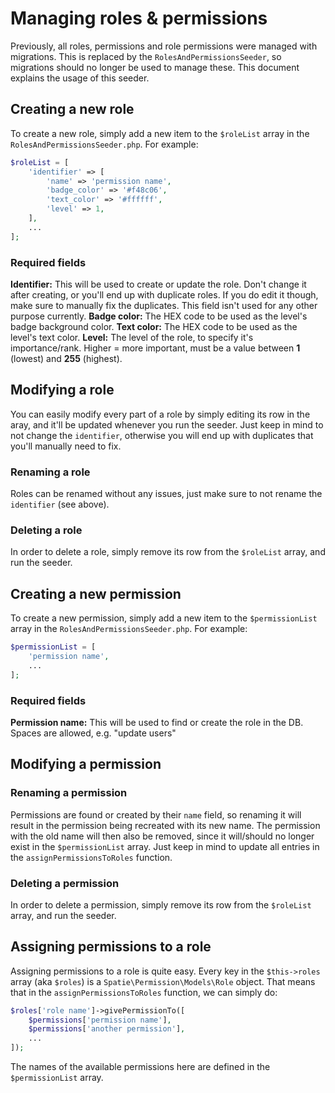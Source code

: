 # Managing roles & permissions
Previously, all roles, permissions and role permissions were managed with migrations. This is replaced by the `RolesAndPermissionsSeeder`, so migrations should no longer be used to manage these.
This document explains the usage of this seeder.

## Creating a new role
To create a new role, simply add a new item to the `$roleList` array in the `RolesAndPermissionsSeeder.php`. For example:
```php
$roleList = [
    'identifier' => [
        'name' => 'permission name',
        'badge_color' => '#f48c06',
        'text_color' => '#ffffff',
        'level' => 1,
    ],
    ...
];
```

### Required fields
**Identifier:** This will be used to create or update the role. Don't change it after creating, or you'll end up with duplicate roles. If you do edit it though, make sure to manually fix the duplicates. This field isn't used for any other purpose currently.
**Badge color:** The HEX code to be used as the level's badge background color.
**Text color:** The HEX code to be used as the level's text color.
**Level:** The level of the role, to specify it's importance/rank. Higher = more important, must be a value between **1** (lowest) and **255** (highest).

## Modifying a role
You can easily modify every part of a role by simply editing its row in the aray, and it'll be updated whenever you run the seeder. Just keep in mind to not change the `identifier`, otherwise you will end up with duplicates that you'll manually need to fix.

### Renaming a role
Roles can be renamed without any issues, just make sure to not rename the `identifier` (see above).

### Deleting a role
In order to delete a role, simply remove its row from the `$roleList` array, and run the seeder.

## Creating a new permission
To create a new permission, simply add a new item to the `$permissionList` array in the `RolesAndPermissionsSeeder.php`. For example:
```php
$permissionList = [
    'permission name',
    ...
];
```

### Required fields
**Permission name:** This will be used to find or create the role in the DB. Spaces are allowed, e.g. "update users"

## Modifying a permission
### Renaming a permission
Permissions are found or created by their `name` field, so renaming it will result in the permission being recreated with its new name. The permission with the old name will then also be removed, since it will/should no longer exist in the `$permissionList` array. Just keep in mind to update all entries in the `assignPermissionsToRoles` function.

### Deleting a permission
In order to delete a permission, simply remove its row from the `$roleList` array, and run the seeder.

## Assigning permissions to a role
Assigning permissions to a role is quite easy. Every key in the `$this->roles` array (aka `$roles`) is a `Spatie\Permission\Models\Role` object. That means that in the `assignPermissionsToRoles` function, we can simply do:
```php
$roles['role name']->givePermissionTo([
    $permissions['permission name'],
    $permissions['another permission'],
    ...
]);
```
The names of the available permissions here are defined in the `$permissionList` array.
